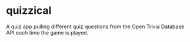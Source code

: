 # quizzical
A quiz app pulling different quiz questions from the Open Trivia Database API each time the game is played.

